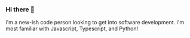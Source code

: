 ### Hi there 👋

i'm a new-ish code person looking to get into software development. i'm most familiar with Javascript, Typescript, and Python!
